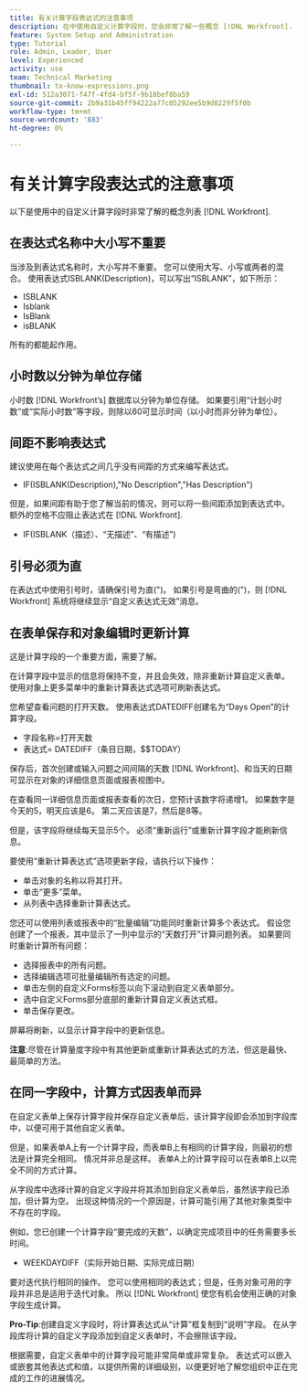 ```yaml
---
title: 有关计算字段表达式的注意事项
description: 在中使用自定义计算字段时，您会非常了解一些概念 [!DNL Workfront].
feature: System Setup and Administration
type: Tutorial
role: Admin, Leader, User
level: Experienced
activity: use
team: Technical Marketing
thumbnail: to-know-expressions.png
exl-id: 512a3071-f47f-4fd4-bf5f-9b18bef8ba59
source-git-commit: 2b9a31b45ff94222a77c05292ee5b9d8229f5f0b
workflow-type: tm+mt
source-wordcount: '883'
ht-degree: 0%

---
```


# 有关计算字段表达式的注意事项

以下是使用中的自定义计算字段时非常了解的概念列表 [!DNL Workfront].

## 在表达式名称中大小写不重要

当涉及到表达式名称时，大小写并不重要。 您可以使用大写、小写或两者的混合。 使用表达式ISBLANK(Description)，可以写出“ISBLANK”，如下所示：

* ISBLANK
* Isblank
* IsBlank
* isBLANK

所有的都能起作用。

## 小时数以分钟为单位存储

小时数 [!DNL Workfront’s] 数据库以分钟为单位存储。 如果要引用“计划小时数”或“实际小时数”等字段，则除以60可显示时间（以小时而非分钟为单位）。

## 间距不影响表达式

建议使用在每个表达式之间几乎没有间距的方式来编写表达式。

* IF(ISBLANK(Description),&quot;No Description&quot;,&quot;Has Description&quot;)

但是，如果间距有助于您了解当前的情况，则可以将一些间距添加到表达式中。 额外的空格不应阻止表达式在 [!DNL Workfront].

* IF(ISBLANK（描述）、“无描述”、“有描述”)

## 引号必须为直

在表达式中使用引号时，请确保引号为直(&quot;)。 如果引号是弯曲的(&quot;)，则 [!DNL Workfront] 系统将继续显示“自定义表达式无效”消息。

## 在表单保存和对象编辑时更新计算

这是计算字段的一个重要方面，需要了解。

在计算字段中显示的信息将保持不变，并且会失效，除非重新计算自定义表单。 使用对象上更多菜单中的重新计算表达式选项可刷新表达式。

您希望查看问题的打开天数。 使用表达式DATEDIFF创建名为“Days Open”的计算字段。

* 字段名称=打开天数
* 表达式= DATEDIFF（条目日期，$$TODAY）

保存后，首次创建或输入问题之间间隔的天数 [!DNL Workfront]、和当天的日期可显示在对象的详细信息页面或报表视图中。

在查看同一详细信息页面或报表查看的次日，您预计该数字将递增1。 如果数字是今天的5，明天应该是6。 第二天应该是7，然后是8等。

但是，该字段将继续每天显示5个。 必须“重新运行”或重新计算字段才能刷新信息。

要使用“重新计算表达式”选项更新字段，请执行以下操作：

* 单击对象的名称以将其打开。
* 单击“更多”菜单。
* 从列表中选择重新计算表达式。

您还可以使用列表或报表中的“批量编辑”功能同时重新计算多个表达式。 假设您创建了一个报表，其中显示了一列中显示的“天数打开”计算问题列表。 如果要同时重新计算所有问题：

* 选择报表中的所有问题。
* 选择编辑选项可批量编辑所有选定的问题。
* 单击左侧的自定义Forms标签以向下滚动到自定义表单部分。
* 选中自定义Forms部分底部的重新计算自定义表达式框。
* 单击保存更改。

屏幕将刷新，以显示计算字段中的更新信息。

**注意**:尽管在计算量度字段中有其他更新或重新计算表达式的方法，但这是最快、最简单的方法。

## 在同一字段中，计算方式因表单而异

在自定义表单上保存计算字段并保存自定义表单后，该计算字段即会添加到字段库中，以便可用于其他自定义表单。

但是，如果表单A上有一个计算字段，而表单B上有相同的计算字段，则最初的想法是计算完全相同。 情况并非总是这样。 表单A上的计算字段可以在表单B上以完全不同的方式计算。

从字段库中选择计算的自定义字段并将其添加到自定义表单后，虽然该字段已添加，但计算为空。 出现这种情况的一个原因是，计算可能引用了其他对象类型中不存在的字段。

例如，您已创建一个计算字段“要完成的天数”，以确定完成项目中的任务需要多长时间。

* WEEKDAYDIFF（实际开始日期、实际完成日期）

要对迭代执行相同的操作。 您可以使用相同的表达式；但是，任务对象可用的字段并非总是适用于迭代对象。 所以 [!DNL Workfront] 使您有机会使用正确的对象字段生成计算。

**Pro-Tip**:创建自定义字段时，将计算表达式从“计算”框复制到“说明”字段。 在从字段库将计算的自定义字段添加到自定义表单时，不会擦除该字段。

根据需要，自定义表单中的计算字段可能非常简单或非常复杂。 表达式可以嵌入或嵌套其他表达式和值，以提供所需的详细级别，以便更好地了解您组织中正在完成的工作的进展情况。

<!--Depending on the need, calculated fields in custom forms can be quite simple or very complex. Expressions can embed, or nest, other expressions and values to provide the level of detail needed to get a better picture of what is going on with the work being done at your organization. 

Most of the examples and exercises in this course have been relatively simple to provide a base understanding of the expressions most commonly used and how to build those expressions in a custom calculated field. 

Now you’re ready to start building your own calculated custom fields.-->
